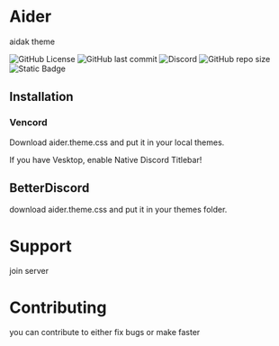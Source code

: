 # Aider
aidak theme

![GitHub License](https://img.shields.io/github/license/blade04208/gord?style=flat-square)
 ![GitHub last commit](https://img.shields.io/github/last-commit/blade04208/gord?style=flat-square) ![Discord](https://img.shields.io/discord/1334998273437597767?style=flat-square&label=Discord) ![GitHub repo size](https://img.shields.io/github/repo-size/blade04208/gord?style=flat-square) ![Static Badge](https://img.shields.io/badge/skill-issue-red?style=flat-square)
 
## Installation

### Vencord

Download aider.theme.css and put it in your local themes.

If you have Vesktop, enable Native Discord Titlebar!

   
## BetterDiscord
download aider.theme.css and put it in your themes folder.

# Support
join server

# Contributing

you can contribute to either fix bugs or make faster
